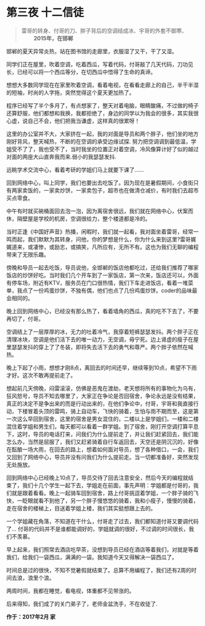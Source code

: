 # 第三夜 十二信徒

> 雷哥的转身、付哥的刀、胖子背后的空调结成冰、宇哥的外套不御寒、
　　
**2015年，在邯郸**

邯郸的夏天异常炎热，站在图书馆的走廊里，衣服湿了又干，干了又湿。

同学们正在屋里，吹着空调，吃着西瓜，写着代码，付哥敲了几天代码，刀功见长，已经可以将一个西瓜等分，在切西瓜中悟得了生命的真谛。

想想大多数同学现在在家里吹着空调，看着电视，在看看走廊上的自己，半干半湿的短袖，时尚的人字拖，突然觉得这个夏天更加热了。

程序已经写了半个多月了，有点想家了，整天对着电脑，眼睛酸痛，不过做的椅子还算舒服，他们都想和我换，我都拒绝了，身边的同学以为我会的很多，其实我很心虚，说自己不会，他们把我当谦虚，这样真的很累呀！

这里的办公室并不大，大家挤在一起，我的对面是导员和两个胖子，他们坐的地方刚好背风，整天喊热，不断的在空调的承受边缘试探. 努力把空调调到最低温，学姐受不了了，我也受不了，当时我坐的位置正对着空调，冷风像算计好了似的越过对面的两座大山直奔我而来.弱小的我瑟瑟发抖.

远眺学术交流中心，看着考研的学姐们马上就要下课了......

回到网络中心，叫上同学，我们也要出去吃饭了。因为现在是暑假期间，小食街只有两家卖饭的，一家卖炒饼，一家卖包子，超市也在做清仓减价，有时我们去超市买点零食。

中午有时就买碗桶面回去泡一泡，因为离宿舍很远，我们就在网络中心，伏案而休，隔壁屋是学校的机房，空调很给力，整个楼道都是冷的。

当时正逢《中国好声音》热播，闲暇时，我们就一起看，我对面坐着雷哥，经常一鸣而起，我们默默为其转身，问他，你的梦想是什么，你为什么来到这里?雷哥娓娓道来，或凄惨，或励志，或搞笑，凡所应有，无所不有。这也为我们无聊的编程带来了无限乐趣。

傍晚和导员一起去吃饭，导员说他，全邯郸的饭店他都吃过，还给我们推荐了哪家饭店的炒饼好吃。当时我们几个开车到了一家饭店，第一次来，饭店还可以，外面有停车场，附近有KTV，服务员在门口很热情，我们下车走进饭店，看着一堆菜单，我点了一份鸡蛋炒饼，不独有偶，他们也点了几份鸡蛋炒饼。coder的品味最会相同的。

晚上回到网络中心，已经没有那么热了，看着墙角的西瓜，真的吃不下去了，不要再切了，付哥。

空调结上了一层厚厚的冰，无力的吐着冷气，我穿着短裤瑟瑟发抖。两个胖子正在清理冰块，空调是他们活下去的唯一动力，无空调，毋宁死。边上肾虚的瘦子在屋里瑟瑟发抖的穿上了了冬装，即将失去活下去的勇气和尊严。两个胖子依然在喊热。

晚上下起了小雨，想想才刚8点，离回去的时间还早，继续等到10点，希望不下雨才好。这次不敢再提前走了。

想起前几天傍晚，闷雷滚滚，仿佛是恶鬼在渡劫，老天想将所有的事物化为乌有，狂风怒号，导员不知去哪里了，大家正在争论是否回宿舍，争论永远是没有结果，真正的决定不是争出来的而是行动出来的，在他们争论中，付哥，宇哥和我直接行动，下楼冒着头顶的雷鸣，骑上自动车，飞快的骑着，生怕与雨不期而至，这是第一次这么早回到宿舍，这里的宿舍是男女混住的，二楼以上是学姐们，一楼和二楼混住着学姐和男生们，每天都可以看着一群学姐。到了宿舍，刚打开空调打算平息下，这时，导员的电话打来，问我们为什么提前走了，并让我们赶紧回去，我们能怎么办，当然是屈服了，我们又赶紧骑着自行车返回去，天空还是阴沉沉的，好像在酝酿一场大雨，在回去的路上，想着如何面对导员，想了各种借口，一会，我们又回到了网络中心，导员并没有问我们为什么提前走。当一切都准备好，突然发现无处施放。

回到网络中心已经晚上10点了，导员交待了回去注意安全，然后今天的编程就结束了，我们十几个学生一起下去，学姐走在前面，事先声明：学姐都是付哥的，我们就是跟着看看。晚上一起骑车回到宿舍，路上付哥挑逗着学姐，一个胖子骑的飞快，一眨眼就看不到他了，另一个胖子慢悠悠的骑着，我和小瘦子，慢慢的骑着，走在宿舍的楼梯上，目送着学姐上楼，我们其实挺想跟上去的。

一个学姐藏在角落，不知道在干什么，付哥走了过去，我们都知道付哥又要调代码了...  付哥的代码并不是谁都能调好的，学姐就调的很好，不过调的时间很长，我们不羡慕。

早上起来，我们照常去酒店吃早茶，没想到导员已经在酒店等着我们，对就是等着我们，给我们一袋西瓜，满满的一袋。我知道今天又得解决一袋西瓜了。

时间总是过的很快，不知不觉暑假就结束了。总算不用编程了，我们还有2周的时间去浪，浪里个浪。

两周时间，我都在睡觉，看电视，体重都不见带涨的。

后来得知，我们成了的关门弟子了，老师金盆洗手，不在收徒了.

**作于：2017年2月 家**